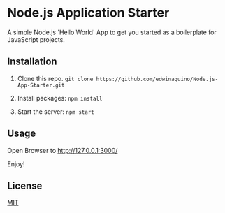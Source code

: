 # Node.js Application Starter

A simple Node.js 'Hello World' App to get you started as a boilerplate for JavaScript projects. 

## Installation

1. Clone this repo.
`git clone https://github.com/edwinaquino/Node.js-App-Starter.git`

2. Install packages: 
`npm install`

3. Start the server: 
`npm start`

## Usage
Open Browser to http://127.0.0.1:3000/

Enjoy!

## License
[MIT](https://choosealicense.com/licenses/mit/)